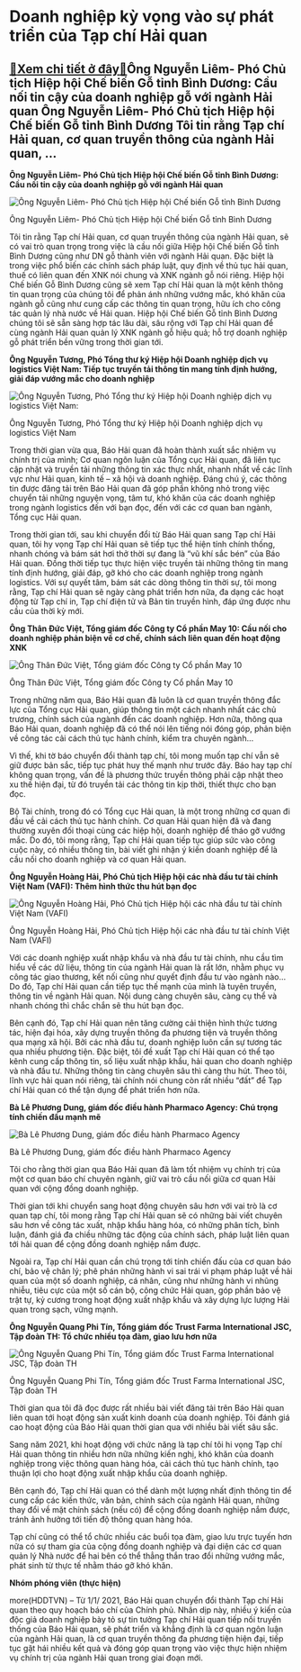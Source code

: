 Doanh nghiệp kỳ vọng vào sự phát triển của Tạp chí Hải quan
===========================================================

[:gift:Xem chi tiết ở đây:gift:](https://hddtvn.com/doanh-nghiep-ky-vong-vao-su-phat-trien-cua-tap-chi-hai-quan/)Ông Nguyễn Liêm- Phó Chủ tịch Hiệp hội Chế biến Gỗ tỉnh Bình Dương: Cầu nối tin cậy của doanh nghiệp gỗ với ngành Hải quan Ông Nguyễn Liêm- Phó Chủ tịch Hiệp hội Chế biến Gỗ tỉnh Bình Dương Tôi tin rằng Tạp chí Hải quan, cơ quan truyền thông của ngành Hải quan, …
-----------------------------------------------------------------------------------------------------------------------------------------------------------------------------------------------------------------------------------------------------------------------


**Ông Nguyễn Liêm- Phó Chủ tịch Hiệp hội Chế biến Gỗ tỉnh Bình Dương: Cầu nối tin cậy của doanh nghiệp gỗ với ngành Hải quan**





![Ông Nguyễn Liêm- Phó Chủ tịch Hiệp hội Chế biến Gỗ tỉnh Bình Dương](https://hddtvn.com/wp-content/uploads/2021/01/1713_14-ong_Nguyen_Liem-_Pho_Chu_tich_Hiep_hoi_che_bien_go_tinh_BD.jpg "Ông Nguyễn Liêm- Phó Chủ tịch Hiệp hội Chế biến Gỗ tỉnh Bình Dương")


Ông Nguyễn Liêm- Phó Chủ tịch Hiệp hội Chế biến Gỗ tỉnh Bình Dương



Tôi tin rằng Tạp chí Hải quan, cơ quan truyền thông của ngành Hải quan, sẽ có vai trò quan trọng trong việc là cầu nối giữa Hiệp hội Chế biến Gỗ tỉnh Bình Dương cũng như DN gỗ thành viên với ngành Hải quan. Đặc biệt là trong việc phổ biến các chính sách pháp luật, quy định về thủ tục hải quan, thuế có liên quan đến XNK nói chung và XNK ngành gỗ nói riêng. Hiệp hội Chế biến Gỗ Bình Dương cũng sẽ xem Tạp chí Hải quan là một kênh thông tin quan trọng của chúng tôi để phản ánh những vướng mắc, khó khăn của ngành gỗ cũng như cung cấp các thông tin quan trọng, hữu ích cho công tác quản lý nhà nước về Hải quan. Hiệp hội Chế biến Gỗ tỉnh Bình Dương chúng tôi sẽ sẵn sàng hợp tác lâu dài, sâu rộng với Tạp chí Hải quan để cùng ngành Hải quan quản lý XNK ngành gỗ hiệu quả; hỗ trợ doanh nghiệp gỗ phát triển bền vững trong thời gian tới.


**Ông Nguyễn Tương, Phó Tổng thư ký Hiệp hội Doanh nghiệp dịch vụ logistics Việt Nam: Tiếp tục truyền tải thông tin mang tính định hướng, giải đáp vướng mắc cho doanh nghiệp**





![Ông Nguyễn Tương, Phó Tổng thư ký Hiệp hội Doanh nghiệp dịch vụ logistics Việt Nam:](https://hddtvn.com/wp-content/uploads/2021/01/1750_15-Ong_NguyYn_TYYng.jpg "Ông Nguyễn Tương, Phó Tổng thư ký Hiệp hội Doanh nghiệp dịch vụ logistics Việt Nam:")


Ông Nguyễn Tương, Phó Tổng thư ký Hiệp hội Doanh nghiệp dịch vụ logistics Việt Nam



Trong thời gian vừa qua, Báo Hải quan đã hoàn thành xuất sắc nhiệm vụ chính trị của mình; Cơ quan ngôn luận của Tổng cục Hải quan, đã liên tục cập nhật và truyền tải những thông tin xác thực nhất, nhanh nhất về các lĩnh vực như Hải quan, kinh tế – xã hội và doanh nghiệp. Đáng chú ý, các thông tin được đăng tải trên Báo Hải quan đã góp phần không nhỏ trong việc chuyển tải những nguyện vọng, tâm tư, khó khăn của các doanh nghiệp trong ngành logistics đến với bạn đọc, đến với các cơ quan ban ngành, Tổng cục Hải quan.


Trong thời gian tới, sau khi chuyển đổi từ Báo Hải quan sang Tạp chí Hải quan, tôi hy vọng Tạp chí Hải quan sẽ tiếp tục thể hiện tính chính thống, nhanh chóng và bám sát hơi thở thời sự đang là “vũ khí sắc bén” của Báo Hải quan. Đồng thời tiếp tục thực hiện việc truyền tải những thông tin mang tính định hướng, giải đáp, gỡ khó cho các doanh nghiệp trong ngành logistics. Với sự quyết tâm, bám sát các dòng thông tin thời sự, tôi mong rằng, Tạp chí Hải quan sẽ ngày càng phát triển hơn nữa, đa dạng các hoạt động từ Tạp chí in, Tạp chí điện tử và Bản tin truyền hình, đáp ứng được nhu cầu của thời kỳ mới.


**Ông Thân Đức Việt, Tổng giám đốc Công ty Cổ phần May 10: Cầu nối cho doanh nghiệp phản biện về cơ chế, chính sách liên quan đến hoạt động XNK**





![Ông Thân Đức Việt, Tổng giám đốc Công ty Cổ phần May 10](https://hddtvn.com/wp-content/uploads/2021/01/1833_15-3042_doanh-nhan-than-duc-viet-va-ghe-nong-may-101580369131.jpg "Ông Thân Đức Việt, Tổng giám đốc Công ty Cổ phần May 10")


Ông Thân Đức Việt, Tổng giám đốc Công ty Cổ phần May 10



Trong những năm qua, Báo Hải quan đã luôn là cơ quan truyền thông đắc lực của Tổng cục Hải quan, giúp thông tin một cách nhanh nhất các chủ trương, chính sách của ngành đến các doanh nghiệp. Hơn nữa, thông qua Báo Hải quan, doanh nghiệp đã có thể nói lên tiếng nói đóng góp, phản biện về công tác cải cách thủ tục hành chính, kiểm tra chuyên ngành…


Vì thế, khi tờ báo chuyển đổi thành tạp chí, tôi mong muốn tạp chí vẫn sẽ giữ được bản sắc, tiếp tục phát huy thế mạnh như trước đây. Báo hay tạp chí không quan trọng, vấn đề là phương thức truyền thông phải cập nhật theo xu thế hiện đại, từ đó truyền tải các thông tin kịp thời, thiết thực cho bạn đọc.


Bộ Tài chính, trong đó có Tổng cục Hải quan, là một trong những cơ quan đi đầu về cải cách thủ tục hành chính. Cơ quan Hải quan hiện đã và đang thường xuyên đối thoại cùng các hiệp hội, doanh nghiệp để tháo gỡ vướng mắc. Do đó, tôi mong rằng, Tạp chí Hải quan tiếp tục giúp sức vào công cuộc này, có nhiều thông tin, bài viết ghi nhận ý kiến doanh nghiệp để là cầu nối cho doanh nghiệp và cơ quan Hải quan.


**Ông Nguyễn Hoàng Hải, Phó Chủ tịch Hiệp hội các nhà đầu tư tài chính Việt Nam (VAFI): Thêm hình thức thu hút bạn đọc**





![Ông Nguyễn Hoàng Hải, Phó Chủ tịch Hiệp hội các nhà đầu tư tài chính Việt Nam (VAFI)](https://hddtvn.com/wp-content/uploads/2021/01/1916_15-3112_ong-hai-vafie-1035.jpg "Ông Nguyễn Hoàng Hải, Phó Chủ tịch Hiệp hội các nhà đầu tư tài chính Việt Nam (VAFI)")


Ông Nguyễn Hoàng Hải, Phó Chủ tịch Hiệp hội các nhà đầu tư tài chính Việt Nam (VAFI)



Với các doanh nghiệp xuất nhập khẩu và nhà đầu tư tài chính, nhu cầu tìm hiểu về các dữ liệu, thông tin của ngành Hải quan là rất lớn, nhằm phục vụ công tác giao thương, kết nối cũng như quyết định đầu tư vào ngành nào… Do đó, Tạp chí Hải quan cần tiếp tục thế mạnh của mình là tuyên truyền, thông tin về ngành Hải quan. Nội dung càng chuyên sâu, càng cụ thể và nhanh chóng thì chắc chắn sẽ thu hút bạn đọc.


Bên cạnh đó, Tạp chí Hải quan nên tăng cường cải thiện hình thức tương tác, hiện đại hóa, xây dựng truyền thông đa phương tiện và truyền thông qua mạng xã hội. Bởi các nhà đầu tư, doanh nghiệp luôn cần sự tương tác qua nhiều phương tiện. Đặc biệt, tôi đề xuất Tạp chí Hải quan có thể tạo kênh cung cấp thông tin, số liệu xuất nhập khẩu, hải quan cho doanh nghiệp và nhà đầu tư. Những thông tin càng chuyên sâu thì càng thu hút. Theo tôi, lĩnh vực hải quan nói riêng, tài chính nói chung còn rất nhiều “đất” để Tạp chí Hải quan có thể tận dụng để phát triển hơn nữa.


**Bà Lê Phương Dung, giám đốc điều hành Pharmaco Agency: Chú trọng tính chiến đấu mạnh mẽ**





![Bà Lê Phương Dung, giám đốc điều hành Pharmaco Agency](https://hddtvn.com/wp-content/uploads/2021/01/2011_22-le_phuong_dung_131911765_3542914372429777_6116544838902770441_n.jpg "Bà Lê Phương Dung, giám đốc điều hành Pharmaco Agency")


Bà Lê Phương Dung, giám đốc điều hành Pharmaco Agency



Tôi cho rằng thời gian qua Báo Hải quan đã làm tốt nhiệm vụ chính trị của một cơ quan báo chí chuyên ngành, giữ vai trò cầu nối giữa cơ quan Hải quan với cộng đồng doanh nghiệp.


Thời gian tới khi chuyển sang hoạt động chuyên sâu hơn với vai trò là cơ quan tạp chí, tôi mong rằng Tạp chí Hải quan sẽ có những bài viết chuyên sâu hơn về công tác xuất, nhập khẩu hàng hóa, có những phân tích, bình luận, đánh giá đa chiều những tác động của chính sách, pháp luật liên quan tới hải quan để cộng đồng doanh nghiệp nắm được.


Ngoài ra, Tạp chí Hải quan cần chú trọng tới tính chiến đấu của cơ quan báo chí, bảo vệ chân lý; phê phán những hành vi sai trái vi phạm pháp luật về hải quan của một số doanh nghiệp, cá nhân, cũng như những hành vi nhũng nhiễu, tiêu cực của một số cán bộ, công chức Hải quan, góp phần bảo vệ trật tự, kỷ cương trong hoạt động xuất nhập khẩu và xây dựng lực lượng Hải quan trong sạch, vững mạnh.


**Ông Nguyễn Quang Phi Tín, Tổng giám đốc Trust Farma International JSC, Tập đoàn TH: Tổ chức nhiều tọa đàm, giao lưu hơn nữa**





![Ông Nguyễn Quang Phi Tín, Tổng giám đốc Trust Farma International JSC, Tập đoàn TH](https://hddtvn.com/wp-content/uploads/2021/01/2056_15-Ong_NguyYn_Quang_Phi_Tin.jpg "Ông Nguyễn Quang Phi Tín, Tổng giám đốc Trust Farma International JSC, Tập đoàn TH")


Ông Nguyễn Quang Phi Tín, Tổng giám đốc Trust Farma International JSC, Tập đoàn TH



Thời gian qua tôi đã đọc được rất nhiều bài viết đăng tải trên Báo Hải quan liên quan tới hoạt động sản xuất kinh doanh của doanh nghiệp. Tôi đánh giá cao hoạt động của Báo Hải quan thời gian qua với nhiều bài viết sâu sắc.


Sang năm 2021, khi hoạt động với chức năng là tạp chí tôi hi vọng Tạp chí Hải quan thông tin nhiều hơn nữa những kiến nghị, khó khăn của doanh nghiệp trong việc thông quan hàng hóa, cải cách thủ tục hành chính, tạo thuận lợi cho hoạt động xuất nhập khẩu của doanh nghiệp.


Bên cạnh đó, Tạp chí Hải quan có thể dành một lượng nhất định thông tin để cung cấp các kiến thức, văn bản, chính sách của ngành Hải quan, những thay đổi về mặt chính sách (nếu có) để cộng đồng doanh nghiệp nắm được, tránh ảnh hưởng tới tiến độ thông quan hàng hóa.


Tạp chí cũng có thể tổ chức nhiều các buổi tọa đàm, giao lưu trực tuyến hơn nữa có sự tham gia của cộng đồng doanh nghiệp và đại diện các cơ quan quản lý Nhà nước để hai bên có thể thẳng thắn trao đổi những vướng mắc, phát sinh từ thực tế nhằm tháo gỡ khó khăn.




**Nhóm phóng viên (thực hiện)**



more(HDDTVN) – Từ 1/1/ 2021, Báo Hải quan chuyển đổi thành Tạp chí Hải quan theo quy hoạch báo chí của Chính phủ. Nhân dịp này, nhiều ý kiến của độc giả doanh nghiệp bày tỏ sự tin tưởng Tạp chí Hải quan tiếp nối truyền thống của Báo Hải quan, sẽ phát triển và khẳng định là cơ quan ngôn luận của ngành Hải quan, là cơ quan truyền thông đa phương tiện hiện đại, tiếp tục gặt hái nhiều kết quả và đóng góp quan trọng vào việc thực hiện nhiệm vụ chính trị của ngành Hải quan trong giai đoạn mới.

